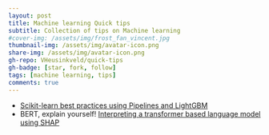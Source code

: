 ```yaml
---
layout: post
title: Machine learning Quick tips
subtitle: Collection of tips on Machine learning
#cover-img: /assets/img/frost_fan_vincent.jpg
thumbnail-img: /assets/img/avatar-icon.png
share-img: /assets/img/avatar-icon.png
gh-repo: VHeusinkveld/quick-tips
gh-badge: [star, fork, follow]
tags: [machine learning, tips]
comments: true
---
```


* [Scikit-learn best practices using Pipelines and LightGBM](https://github.com/VHeusinkveld/quick-tips/tree/main/structured_data/2021_02_26_scikit_learn_pipelines#tabular-data-scikit-learn-pipelines-and-lightgbm)
* BERT, explain yourself! [Interpreting a transformer based language model using SHAP](https://github.com/VHeusinkveld/quick-tips/tree/main/nlp/2021_04_22_shap_for_huggingface_transformers)
